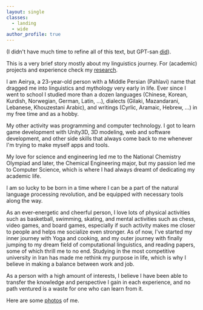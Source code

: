 ```yaml
---
layout: single
classes:
  - landing
  - wide
author_profile: true
---
```


<!--excerpt-->

(I didn't have much time to refine all of this text, but GPT-san <a href="/aboutme">did</a>).

This is a very brief story mostly about my linguistics journey. For (academic) projects and experience check my <a href="/research">research</a>.

I am Aeirya, a 23-year-old person with a Middle Persian (Pahlavi) name that dragged me into linguistics and mythology very early in life. Ever since I went to school I studied more than a dozen languages (Chinese, Korean, Kurdish, Norwegian, German, Latin, ...), dialects (Gilaki, Mazandarani, Lebanese, Khouzestani Arabic), and writings (Cyrlic, Aramaic, Hebrew, ...) in my free time and as a hobby. 

My other activity was programming and computer technology. I got to learn game development with Unity3D, 3D modeling, web and software development, and other side skills that always come back to me whenever I'm trying to make myself apps and tools.

My love for science and engineering led me to the National Chemistry Olympiad and later, the Chemical Engineering major, but my passion led me to Computer Science, which is where I had always dreamt of dedicating my academic life.

I am so lucky to be born in a time where I can be a part of the natural language processing revolution, and be equipped with necessary tools along the way.

As an ever-energetic and cheerful person, I love lots of physical activities such as basketball, swimming, skating, and mental activities such as chess, video games, and board games, especially if such activity makes me closer to people and helps me socialize even stronger.
As of now, I've started my inner journey with Yoga and cooking, and my outer journey with finally jumping to my dream field of computational linguistics, and reading papers, some of which thrill me to no end. Studying in the most competitive university in Iran has made me rethink my purpose in life, which is why I believe in making a balance between work and job.

As a person with a high amount of interests, I believe I have been able to transfer the knowledge and perspective I gain in each experience, and no path ventured is a waste for one who can learn from it.

Here are some <a href="/gallery">photos</a> of me.